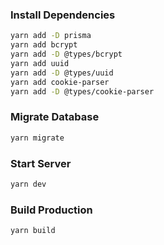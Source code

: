 ### Install Dependencies
```bash
yarn add -D prisma
yarn add bcrypt
yarn add -D @types/bcrypt
yarn add uuid
yarn add -D @types/uuid
yarn add cookie-parser
yarn add -D @types/cookie-parser
```

### Migrate Database
```bash
yarn migrate
```

### Start Server
```bash
yarn dev
```

### Build Production
```bash
yarn build
```